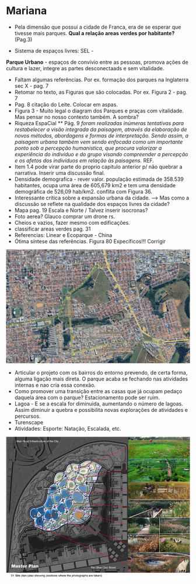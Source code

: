 # Mariana

* Pela dimensão que possui a cidade de Franca, era de se esperar que tivesse mais parques. **Qual a relação areas verdes por habitante?** (Pag.3)


* Sistema de espaços livres: SEL - 

**Parque Urbano** - espaços de convívio entre as pessoas, promova ações de cultura e lazer, integre as partes desconectaads e sem vitalidade.

* Faltam algumas referências. Por ex. formação dos parques na Inglaterra sec X - pag. 7
* Retomar no texto, as Figuras que são colocadas. Por ex. Figura 2 - pag. 7
*  Pag. 8 citação do Leite. Colocar em aspas.
*  Figura 3 - Muito legal o diagram dos Parques e praças com vitalidade. Mas pensar no nosso contexto também. A sombra?
*  Riqueza EspaCial
**  Pág. 9 *foram realizadas inúmeras tentativas para restabelecer a visão integrada da paisagem, através da elaboração de novos métodos, abordagens e formas de interpretação. Sendo assim, a paisagem urbana também vem sendo enfocada como um importante ponto sob a percepção humanística, que procura valorizar a experiência do indivíduo e do grupo visando compreender a percepção e os afetos dos indivíduos em relação às paisagens.* REF.
* Item 1.4 pode virar parte do proprio capitulo anterior p/ não quebrar a narrativa. Inserir uma discussão final.
* Densidade demografica - rever valor. população estimada de 358.539 habitantes, ocupa uma área de 605,679 km2 e tem uma densidade demográfica de 526,09 hab/km2. conflita com Figura 36.
* Interessante crítica sobre a expansão urbana da cidade. -->  Mas como a discussão se reflete na qualidade dos espaços livres da cidade?
* Mapa pag. 19 Escala e Norte / Talvez inserir isocronas?
* Foto aerea? Glauco comprar um drone rs.
* Cheios e vazios, fazer mesmo com edificações.
* classificar areas verdes pag. 31
* Referencias: Linear e Ecoparque - China
* Ótima síntese das referências. Figura 80 Expecíficos!!! Corrigir

![](Franca.png)

* Articular o projeto com os bairros do entorno prevendo, de certa forma, alguma ligação mais direta. O parque acaba se fechando nas atividades internas e nao cria essa conexão. 
* Como promover uma transição entre as casas que já ocupam pedaço daquela área com o parque? Estacionamento pode ser ruim.
* Lagoa - E se a escala for diminuida, aumentando o número de lagoas. Assim diminuir a quebra e possibilita novas explorações de atividades e percursos.
* Turenscape
* Atividades: Esporte: Natação, Escalada, etc.

![](Referencia1.jpg)

